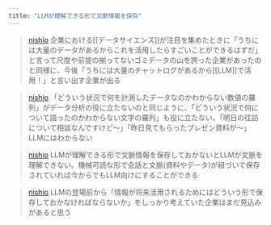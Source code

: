 ```yaml
---
title: "LLMが理解できる形で文脈情報を保存"
---
```


> [nishio](https://twitter.com/nishio/status/1703279174956494897/quick_promote_web/intro) 企業における[[データサイエンス]]が注目を集めたときに「うちには大量のデータがあるからこれを活用したらすごいことができるはずだ」と言って尺度や前提の揃ってないゴミデータの山を誇った企業があったのと同様に、今後「うちには大量のチャットログがあるから[[LLM]]で活用！」と言い出す企業が出る

> [nishio](https://twitter.com/nishio/status/1703280111460757915) 「どういう状況で何を計測したデータなのかわからない数値の羅列」がデータ分析の役に立たないのと同じように、「どういう状況で何について語ったのかわからない文字の羅列」も役に立たない。「明日の往訪について相談なんですけど〜」「昨日見てもらったプレゼン資料が〜」LLMにはわからない

> [nishio](https://twitter.com/nishio/status/1703280651515126217) LLMが理解できる形で文脈情報を保存しておかないとLLMが文脈を理解できない。機械可読な形で会話と文脈(資料やデータ)が紐づいて保存されていれば今からでもLLM向けにすることができる

> [nishio](https://twitter.com/nishio/status/1703280875306467827) LLMの登場前から「情報が将来活用されるためにはどういう形で保存しておかなければならないか」をしっかり考えていた企業はまだ見込みがあると思う
